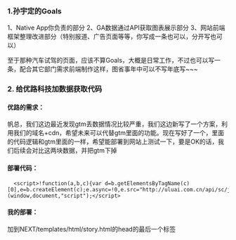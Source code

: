 ### 1.孙宇定的Goals
1、Native App你负责的部分
2、GA数据通过API获取图表展示部分
3、网站前端框架整理改进部分（特别报道、广告页面等等，你写成一条也可以，分开写也可以）

至于那种汽车试驾的页面，应该不算Goals，大概是日常工作，不过也可以写一条，配合其它部门需求前端制作这样，图省事年中可以不写年底写~~~

### 2. 给优路科技加数据获取代码
#### 优路的需求：
帆总，我们这边最近发现gtm丢数据情况比较严重，我们这边新写了一个方案，利用我们的域名+cdn，希望未来可以代替gtm里面的功能。现在写好了一个，里面的代码逻辑和gtm里面的一样，希望能部署到网站上测试一下，要是OK的话，我们后续会对比这两块数据，并把gtm下掉

#### 部署代码：
```
  <script>!function(a,b,c){var d=b.getElementsByTagName(c)[0],e=b.createElement(c);e.async=!0,e.src="http://uluai.com.cn/api/sc/j/moni.min.js",d.parentNode.insertBefore(e,d)}(window,document,"script");</script>
```

#### 我的部署：
加到NEXT/templates/html/story.html的head的最后一个标签
